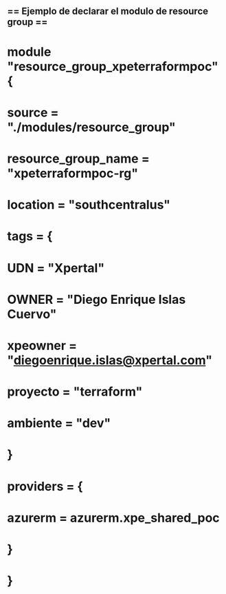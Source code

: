 
## == Ejemplo de declarar el modulo de resource group ==

# module "resource_group_xpeterraformpoc" {
#   source = "./modules/resource_group"
#
#   resource_group_name = "xpeterraformpoc-rg"
#   location            = "southcentralus"
#
#   tags = {
#     UDN      = "Xpertal"
#     OWNER    = "Diego Enrique Islas Cuervo"
#     xpeowner = "diegoenrique.islas@xpertal.com"
#     proyecto = "terraform"
#     ambiente = "dev"
#   }
#
#   providers = {
#     azurerm = azurerm.xpe_shared_poc
#   }
# }